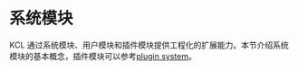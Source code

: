 # 系统模块

KCL 通过系统模块、用户模块和插件模块提供工程化的扩展能力。本节介绍系统模块的基本概念，插件模块可以参考[plugin system](/docs/reference/plugin/)。
